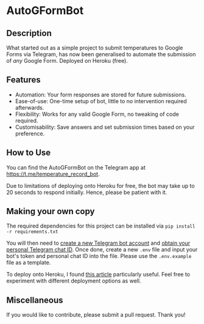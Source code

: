 # AutoGFormBot

## Description
What started out as a simple project to submit temperatures to Google Forms via Telegram, has now been generalised to automate the submission of _any_ Google Form. Deployed on Heroku (free).

## Features
- Automation: Your form responses are stored for future submissions.
- Ease-of-use: One-time setup of bot, little to no intervention required afterwards.
- Flexibility: Works for any valid Google Form, no tweaking of code required.
- Customisability: Save answers and set submission times based on your preference.

## How to Use
You can find the AutoGFormBot on the Telegram app at https://t.me/temperature_record_bot.

Due to limitations of deploying onto Heroku for free, the bot may take up to 20 seconds to respond initially. Hence, please be patient with it.

## Making your own copy
The required dependencies for this project can be installed via
```pip install -r requirements.txt```

You will then need to [create a new Telegram bot account](https://core.telegram.org/bots#6-botfather) and [obtain your personal Telegram chat ID](https://www.alphr.com/telegram-find-user-id/). Once done, create a new ```.env``` file and input your bot's token and personal chat ID into the file. Please use the ```.env.example``` file as a template.

To deploy onto Heroku, I found [this article](https://towardsdatascience.com/how-to-deploy-a-telegram-bot-using-heroku-for-free-9436f89575d2) particularly useful. Feel free to experiment with different deployment options as well.

## Miscellaneous
If you would like to contribute, please submit a pull request. Thank you!
